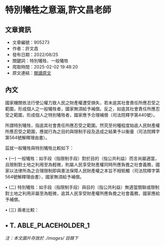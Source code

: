 # 特別犧牲之意涵,許文昌老師

## 文章資訊
- 文章編號：905273
- 作者：許文昌
- 發布日期：2022/08/25
- 關鍵詞：特別犧牲、一般犧牲
- 爬取時間：2025-02-02 19:48:20
- 原文連結：[閱讀原文](https://real-estate.get.com.tw/Columns/detail.aspx?no=905273)

## 內文
國家機關依法行使公權力致人民之財產權遭受損失，若未逾其社會責任所應忍受之範圍，形成個人之一般犧牲者，國家無須給予補償。反之，如逾其社會責任所應忍受之範圍，形成個人之特別犧牲者，國家應予合理補償（司法院釋字第440號）。

所謂特別犧牲，指逾其社會責任所應忍受之範圍。然究至何種程度始逾人民財產權所應忍受之範圍，應就行為之目的與限制手段及造成之結果予以衡量（司法院釋字第564號解釋理由書）。

茲就一般犧牲與特別犧牲比較如下：

• (一) 一般犧牲：如手段（指限制手段）對於目的（指公共利益）而言尚屬適當，且限制對土地之利用至為輕微，則屬人民享受財產權同時所應負擔之社會義務，國家以法律所為之合理限制即與憲法保障人民財產權之本旨不相牴觸（司法院釋字第564號解釋理由書），國家無須給予補償。

• (二) 特別犧牲：如手段（指限制手段）與目的（指公共利益）無適當關聯或限制對土地之利用非屬至為輕微，逾其人民享受財產權所應負擔之社會義務，國家應給予補償。

• (三) 兩者比較：

• T. ABLE_PLACEHOLDER_1
---
*注：本文圖片存放於 ./images/ 目錄下*
